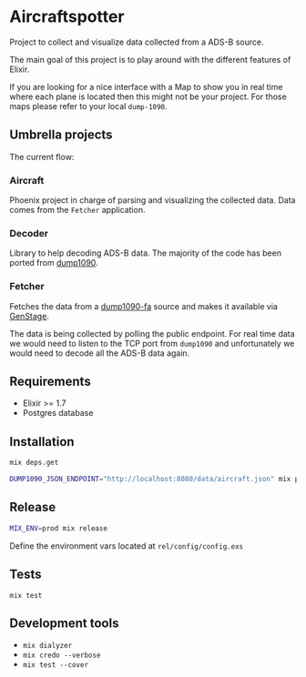 # Aircraftspotter

Project to collect and visualize data collected from a ADS-B source.

The main goal of this project is to play around with the different features of Elixir.

If you are looking for a nice interface with a Map to show you in real time where each plane is located then this might not be your project.
For those maps please refer to your local `dump-1090`.


## Umbrella projects

The current flow:

### Aircraft
Phoenix project in charge of parsing and visualizing the collected data. Data comes from the `Fetcher` application.

### Decoder
Library to help decoding ADS-B data.
The majority of the code has been ported from [dump1090](https://github.com/flightaware/dump1090).

### Fetcher
Fetches the data from a [dump1090-fa](https://github.com/flightaware/dump1090/blob/master/README-json.md) source
and makes it available via [GenStage](https://hexdocs.pm/gen_stage/GenStage.html).

The data is being collected by polling the public endpoint. For real time data we would need to listen to the TCP port from `dump1090`
and unfortunately we would need to decode all the ADS-B data again.

## Requirements

* Elixir >= 1.7
* Postgres database

## Installation

```bash
mix deps.get

DUMP1090_JSON_ENDPOINT="http://localhost:8080/data/aircraft.json" mix phx.server
```

## Release

```bash
MIX_ENV=prod mix release
```

Define the environment vars located at `rel/config/config.exs`

## Tests

```
mix test
```

## Development tools

* `mix dialyzer`
* `mix credo --verbose`
* `mix test --cover`
